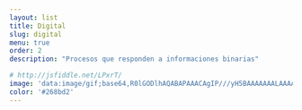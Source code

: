 ```yaml
---
layout: list
title: Digital
slug: digital
menu: true
order: 2
description: "Procesos que responden a informaciones binarias"

# http://jsfiddle.net/LPxrT/
image: 'data:image/gif;base64,R0lGODlhAQABAPAAACAgIP///yH5BAAAAAAALAAAAAABAAEAAAICRAEAOw=='
color: '#268bd2'
---
```

